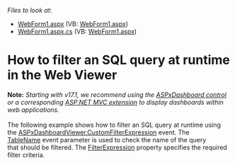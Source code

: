 <!-- default file list -->
*Files to look at*:

* [WebForm1.aspx](./CS/Dashboard_CustomFilterExpression_Web/WebForm1.aspx) (VB: [WebForm1.aspx](./VB/Dashboard_CustomFilterExpression_Web/WebForm1.aspx))
* [WebForm1.aspx.cs](./CS/Dashboard_CustomFilterExpression_Web/WebForm1.aspx.cs) (VB: [WebForm1.aspx](./VB/Dashboard_CustomFilterExpression_Web/WebForm1.aspx))
<!-- default file list end -->
# How to filter an SQL query at runtime in the Web Viewer


<strong>Note:</strong> <em>Starting with v17.1, we recommend using the <a href="https://documentation.devexpress.com/Dashboard/CustomDocument16976.aspx">ASPxDashboard control</a> or a corresponding <a href="https://documentation.devexpress.com/Dashboard/CustomDocument16977.aspx">ASP.NET MVC extension</a> to display dashboards within web applications.</em><br><br>The following example shows how to filter an SQL query at runtime using the <a href="https://documentation.devexpress.com/#Dashboard/DevExpressDashboardWebASPxDashboardViewer_CustomFilterExpressiontopic">ASPxDashboardViewer.CustomFilterExpression</a> event. The <a href="https://documentation.devexpress.com/#CoreLibraries/DevExpressDataAccessCustomFilterExpressionEventArgs_TableNametopic">TableName</a> event parameter is used to check the name of the query that should be filtered. The <a href="https://documentation.devexpress.com/#CoreLibraries/DevExpressDataAccessCustomFilterExpressionEventArgs_FilterExpressiontopic">FilterExpression</a> property specifies the required filter criteria.

<br/>


